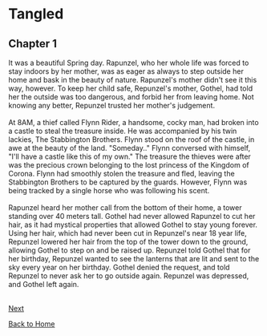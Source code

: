 # Tangled

## Chapter 1


It was a beautiful Spring day. Rapunzel, who her whole life was forced to stay indoors by her mother, was as eager as always to step outside her home and bask in the beauty of nature. Rapunzel's mother didn't see it this way, however. To keep her child safe, Repunzel's mother, Gothel, had told her the outside was too dangerous, and forbid her from leaving home. Not knowing any better, Repunzel trusted her mother's judgement.<br><br>
At 8AM, a thief called Flynn Rider, a handsome, cocky man, had broken into a castle to steal the treasure inside. He was accompanied by his twin lackies, The Stabbington Brothers. Flynn stood on the roof of the castle, in awe at the beauty of the land. "Someday.." Flynn conversed with himself, "I'll have a castle like this of my own." The treasure the thieves were after was the precious crown belonging to the lost princess of the Kingdom of Corona. Flynn had smoothly stolen the treasure and fled, leaving the Stabbington Brothers to be captured by the guards. However, Flynn was being tracked by a single horse who was following his scent.<br><br>
Rapunzel heard her mother call from the bottom of their home, a tower standing over 40 meters tall. Gothel had never allowed Rapunzel to cut her hair, as it had mystical properties that allowed Gothel to stay young forever. Using her hair, which had never been cut in Repunzel's near 18 year life, Repunzel lowered her hair from the top of the tower down to the ground, allowing Gothel to step on and be raised up. Repunzel told Gothel that for her birthday, Repunzel wanted to see the lanterns that are lit and sent to the sky every year on her birthday. Gothel denied the request, and told Repunzel to never ask her to go outside again. Repunzel was depressed, and Gothel left again.<br><br>

[Next](Chapter02.md)

[Back to Home](https://b00096684.github.io/github-story-2019/)